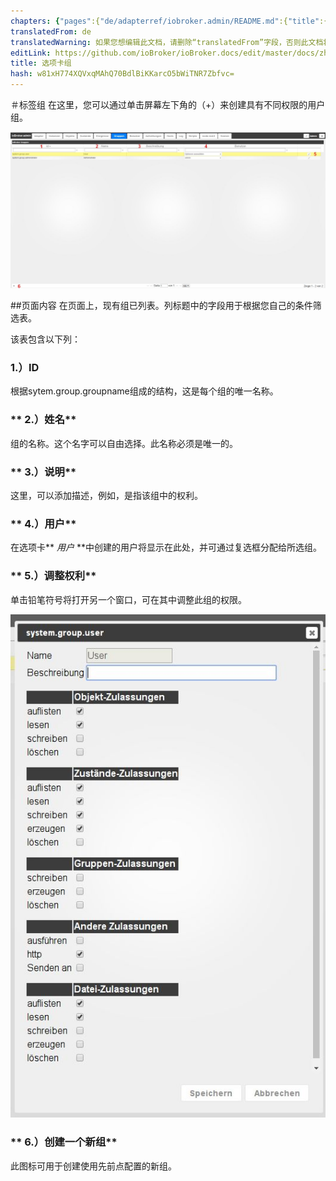 ```yaml
---
chapters: {"pages":{"de/adapterref/iobroker.admin/README.md":{"title":{"de":"no title"},"content":"de/adapterref/iobroker.admin/README.md"},"de/adapterref/iobroker.admin/admin/tab-adapters.md":{"title":{"de":"Der Reiter Adapter"},"content":"de/adapterref/iobroker.admin/admin/tab-adapters.md"},"de/adapterref/iobroker.admin/admin/tab-instances.md":{"title":{"de":"Der Reiter Instanzen"},"content":"de/adapterref/iobroker.admin/admin/tab-instances.md"},"de/adapterref/iobroker.admin/admin/tab-objects.md":{"title":{"de":"Der Reiter Objekte"},"content":"de/adapterref/iobroker.admin/admin/tab-objects.md"},"de/adapterref/iobroker.admin/admin/tab-states.md":{"title":{"de":"Der Reiter Zustände"},"content":"de/adapterref/iobroker.admin/admin/tab-states.md"},"de/adapterref/iobroker.admin/admin/tab-groups.md":{"title":{"de":"Der Reiter Gruppen"},"content":"de/adapterref/iobroker.admin/admin/tab-groups.md"},"de/adapterref/iobroker.admin/admin/tab-users.md":{"title":{"de":"Der Reiter Benutzer"},"content":"de/adapterref/iobroker.admin/admin/tab-users.md"},"de/adapterref/iobroker.admin/admin/tab-events.md":{"title":{"de":"Der Reiter Ereignisse"},"content":"de/adapterref/iobroker.admin/admin/tab-events.md"},"de/adapterref/iobroker.admin/admin/tab-hosts.md":{"title":{"de":"Der Reiter Hosts"},"content":"de/adapterref/iobroker.admin/admin/tab-hosts.md"},"de/adapterref/iobroker.admin/admin/tab-enums.md":{"title":{"de":"Der Reiter Aufzählungen"},"content":"de/adapterref/iobroker.admin/admin/tab-enums.md"},"de/adapterref/iobroker.admin/admin/tab-log.md":{"title":{"de":"Der Reiter Log"},"content":"de/adapterref/iobroker.admin/admin/tab-log.md"},"de/adapterref/iobroker.admin/admin/tab-system.md":{"title":{"de":"Die Systemeinstellungen"},"content":"de/adapterref/iobroker.admin/admin/tab-system.md"}}}
translatedFrom: de
translatedWarning: 如果您想编辑此文档，请删除“translatedFrom”字段，否则此文档将再次自动翻译
editLink: https://github.com/ioBroker/ioBroker.docs/edit/master/docs/zh-cn/adapterref/iobroker.admin/tab-groups.md
title: 选项卡组
hash: w81xH774XQVxqMAhQ70BdlBiKKarcO5bWiTNR7Zbfvc=
---
```

＃标签组
在这里，您可以通过单击屏幕左下角的（+）来创建具有不同权限的用户组。

![iobroker_adapter_admin_user_02](../../../de/adapterref/iobroker.admin/img/tab-groups_admin_User_02.jpg)

##页面内容
在页面上，现有组已列表。列标题中的字段用于根据您自己的条件筛选表。

该表包含以下列：

### **1.）ID**
根据sytem.group.groupname组成的结构，这是每个组的唯一名称。

### ** 2.）姓名**
组的名称。这个名字可以自由选择。此名称必须是唯一的。

### ** 3.）说明**
这里，可以添加描述，例如，是指该组中的权利。

### ** 4.）用户**
在选项卡** _用户_ **中创建的用户将显示在此处，并可通过复选框分配给所选组。

### ** 5.）调整权利**
单击铅笔符号将打开另一个窗口，可在其中调整此组的权限。

![iobroker_adapter_admin_user_rechte_01](../../../de/adapterref/iobroker.admin/img/tab-groups_User_Rechte_01.jpg)

### ** 6.）创建一个新组**
此图标可用于创建使用先前点配置的新组。